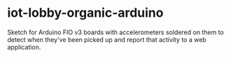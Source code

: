 iot-lobby-organic-arduino
=========================

Sketch for Arduino FIO v3 boards with accelerometers soldered on them to detect when they've been picked up and report that activity to a web application.
